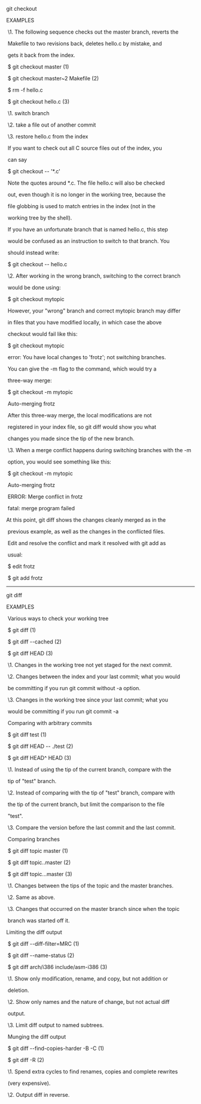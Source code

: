 git checkout

EXAMPLES

​    \1. The following sequence checks out the master branch, reverts the

​      Makefile to two revisions back, deletes hello.c by mistake, and

​      gets it back from the index.



​        $ git checkout master       (1)

​        $ git checkout master~2 Makefile (2)

​        $ rm -f hello.c

​        $ git checkout hello.c      (3)





​      \1. switch branch

​      \2. take a file out of another commit

​      \3. restore hello.c from the index



​      If you want to check out all C source files out of the index, you

​      can say



​        $ git checkout -- '*.c'



​      Note the quotes around *.c. The file hello.c will also be checked

​      out, even though it is no longer in the working tree, because the

​      file globbing is used to match entries in the index (not in the

​      working tree by the shell).



​      If you have an unfortunate branch that is named hello.c, this step

​      would be confused as an instruction to switch to that branch. You

​      should instead write:

​		$ git checkout -- hello.c



​    \2. After working in the wrong branch, switching to the correct branch

​      would be done using:



​        $ git checkout mytopic



​      However, your "wrong" branch and correct mytopic branch may differ

​      in files that you have modified locally, in which case the above

​      checkout would fail like this:



​        $ git checkout mytopic

​        error: You have local changes to 'frotz'; not switching branches.



​      You can give the -m flag to the command, which would try a

​      three-way merge:



​        $ git checkout -m mytopic

​        Auto-merging frotz



​      After this three-way merge, the local modifications are not

​      registered in your index file, so git diff would show you what

​      changes you made since the tip of the new branch.



​    \3. When a merge conflict happens during switching branches with the -m

​      option, you would see something like this:



​        $ git checkout -m mytopic

​        Auto-merging frotz

​        ERROR: Merge conflict in frotz

​        fatal: merge program failed



At this point, git diff shows the changes cleanly merged as in the

​      previous example, as well as the changes in the conflicted files.

​      Edit and resolve the conflict and mark it resolved with git add as

​      usual:



​        $ edit frotz

​        $ git add frotz

---

git diff 

EXAMPLES

​    Various ways to check your working tree



​        $ git diff      (1)

​        $ git diff --cached  (2)

​        $ git diff HEAD    (3)



​      \1. Changes in the working tree not yet staged for the next commit.

​      \2. Changes between the index and your last commit; what you would

​      be committing if you run git commit without -a option.

​      \3. Changes in the working tree since your last commit; what you

​      would be committing if you run git commit -a



​    Comparing with arbitrary commits



​        $ git diff test      (1)

​        $ git diff HEAD -- ./test (2)

​        $ git diff HEAD^ HEAD   (3)



​      \1. Instead of using the tip of the current branch, compare with the

​      tip of "test" branch.

​      \2. Instead of comparing with the tip of "test" branch, compare with

​      the tip of the current branch, but limit the comparison to the file

​      "test".

​      \3. Compare the version before the last commit and the last commit.



​    Comparing branches



​        $ git diff topic master  (1)

​        $ git diff topic..master  (2)

​        $ git diff topic...master (3)



​      \1. Changes between the tips of the topic and the master branches.

​      \2. Same as above.

​      \3. Changes that occurred on the master branch since when the topic

​      branch was started off it.

Limiting the diff output



​        $ git diff --diff-filter=MRC      (1)

​        $ git diff --name-status        (2)

​        $ git diff arch/i386 include/asm-i386  (3)



​      \1. Show only modification, rename, and copy, but not addition or

​      deletion.

​      \2. Show only names and the nature of change, but not actual diff

​      output.

​      \3. Limit diff output to named subtrees.



​    Munging the diff output



​        $ git diff --find-copies-harder -B -C (1)

​        $ git diff -R             (2)



​      \1. Spend extra cycles to find renames, copies and complete rewrites

​      (very expensive).

​      \2. Output diff in reverse.
